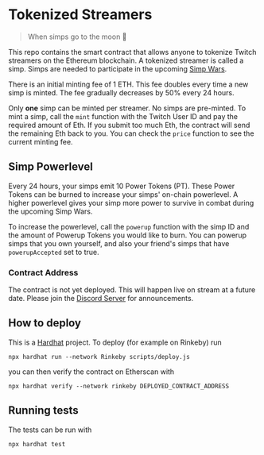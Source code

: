 # Tokenized Streamers

> When simps go to the moon 🚀

This repo contains the smart contract that allows anyone to tokenize Twitch streamers on the Ethereum blockchain. A tokenized streamer is called a simp. Simps are needed to participate in the upcoming [Simp Wars](https://github.com/buhrmi/simpwars).

There is an initial minting fee of 1 ETH. This fee doubles every time a new simp is minted. The fee gradually decreases by 50% every 24 hours. 

Only **one** simp can be minted per streamer. No simps are pre-minted. To mint a simp, call the `mint` function with the Twitch User ID and pay the required amount of Eth. If you submit too much Eth, the contract will send the remaining Eth back to you. You can check the `price` function to see the current minting fee.

## Simp Powerlevel

Every 24 hours, your simps emit 10 Power Tokens (PT). These Power Tokens can be burned to increase your simps' on-chain powerlevel. A higher powerlevel gives your simp more power to survive in combat during the upcoming Simp Wars.

To increase the powerlevel, call the `powerup` function with the simp ID and the amount of Powerup Tokens you would like to burn. You can powerup simps that you own yourself, and also your friend's simps that have `powerupAccepted` set to true.

### Contract Address

The contract is not yet deployed. This will happen live on stream at a future date. Please join the [Discord Server](https://discord.gg/VH2haTs) for announcements.

## How to deploy

This is a [Hardhat](https://hardhat.org) project. To deploy (for example on Rinkeby) run 

```
npx hardhat run --network Rinkeby scripts/deploy.js
```

you can then verify the contract on Etherscan with

```
npx hardhat verify --network rinkeby DEPLOYED_CONTRACT_ADDRESS
```

## Running tests

The tests can be run with 

```
npx hardhat test
```
